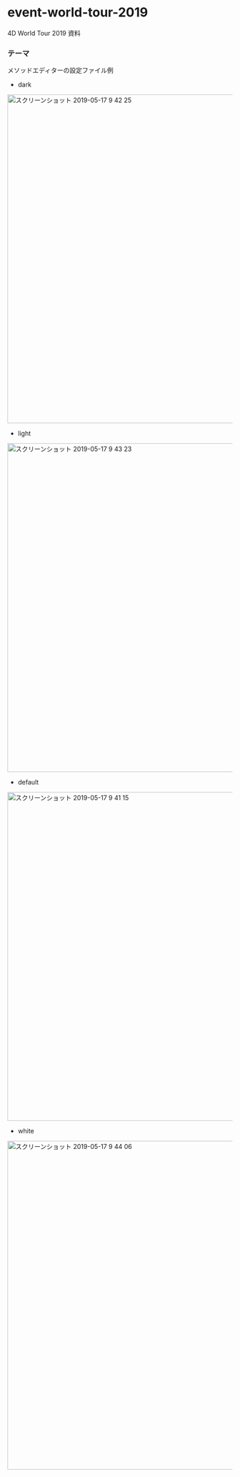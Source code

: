 # event-world-tour-2019
4D World Tour 2019 資料

### テーマ

メソッドエディターの設定ファイル例

* dark

<img width="736" alt="スクリーンショット 2019-05-17 9 42 25" src="https://user-images.githubusercontent.com/10509075/57895722-1da8d500-7888-11e9-82d8-0ecd5994f17a.png">

* light

<img width="736" alt="スクリーンショット 2019-05-17 9 43 23" src="https://user-images.githubusercontent.com/10509075/57895745-3adda380-7888-11e9-9c7b-2b53c0038cb6.png">

* default

<img width="736" alt="スクリーンショット 2019-05-17 9 41 15" src="https://user-images.githubusercontent.com/10509075/57895690-ef2afa00-7887-11e9-8156-314f4fb9211f.png">

* white

<img width="736" alt="スクリーンショット 2019-05-17 9 44 06" src="https://user-images.githubusercontent.com/10509075/57895758-55178180-7888-11e9-8935-b64be6284041.png">
